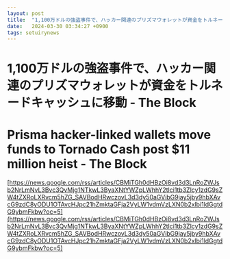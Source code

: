 ```yaml
---
layout: post
title:  "1,100万ドルの強盗事件で、ハッカー関連のプリズマウォレットが資金をトルネードキャッシュに移動 - The Block"
date:   2024-03-30 03:34:27 +0900
tags: setuirynews 
---
```


# 1,100万ドルの強盗事件で、ハッカー関連のプリズマウォレットが資金をトルネードキャッシュに移動 - The Block



# Prisma hacker-linked wallets move funds to Tornado Cash post $11 million heist - The Block

[https://news.google.com/rss/articles/CBMiTGh0dHBzOi8vd3d3LnRoZWJsb2NrLmNvL3Bvc3QvMjg1NTkwL3ByaXNtYWZpLWhhY2tlci1tb3Zlcy1zdG9sZW4tZXRoLXRvcm5hZG_SAVBodHRwczovL3d3dy50aGVibG9jay5jby9hbXAvcG9zdC8yODU1OTAvcHJpc21hZmktaGFja2VyLW1vdmVzLXN0b2xlbi1ldGgtdG9ybmFkbw?oc=5](https://news.google.com/rss/articles/CBMiTGh0dHBzOi8vd3d3LnRoZWJsb2NrLmNvL3Bvc3QvMjg1NTkwL3ByaXNtYWZpLWhhY2tlci1tb3Zlcy1zdG9sZW4tZXRoLXRvcm5hZG_SAVBodHRwczovL3d3dy50aGVibG9jay5jby9hbXAvcG9zdC8yODU1OTAvcHJpc21hZmktaGFja2VyLW1vdmVzLXN0b2xlbi1ldGgtdG9ybmFkbw?oc=5)

